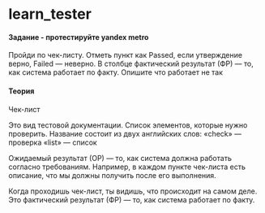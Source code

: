 # learn_tester

#### Задание - протестируйте yandex metro 
Пройди по чек-листу. Отметь пункт как Passed, если утверждение верно, Failed — неверно.
В столбце фактический результат (ФР) — то, как система работает по факту. Опишите что работает не так


#### Теория

Чек-лист

Это вид тестовой документации. Список элементов, которые нужно проверить.
Название состоит из двух английских слов:
«check» — проверка
«list» — список

Ожидаемый результат (ОР) — то, как система должна работать согласно требованиям. 
Например, в каждом пункте чек-листа есть описание, что мы должны получить после его выполнения.

Когда проходишь чек-лист, ты видишь, что происходит на самом деле. 
Это фактический результат (ФР) — то, как система работает по факту.
